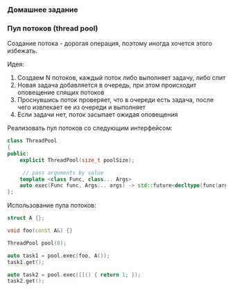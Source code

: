 ### Домашнее задание

### Пул потоков (thread pool)

Создание потока - дорогая операция, поэтому иногда хочется этого избежать.

Идея:

1. Создаем N потоков, каждый поток либо выполняет задачу, либо спит
2. Новая задача добавляется в очередь, при этом происходит оповещение спящих потоков
3. Проснувшись поток проверяет, что в очереди есть задача, после чего извлекает ее из очереди и выполняет
4. Если задачи нет, поток засыпает ожидая оповещения

Реализовать пул потоков со следующим интерфейсом:

```c++
class ThreadPool
{
public:
    explicit ThreadPool(size_t poolSize);

     // pass arguments by value
    template <class Func, class... Args>
    auto exec(Func func, Args... args) -> std::future<decltype(func(args...))>;
};
```

Использование пула потоков:

```c++
struct A {};

void foo(const A&) {}

ThreadPool pool(8);

auto task1 = pool.exec(foo, A());
task1.get();

auto task2 = pool.exec([]() { return 1; });
task2.get();
```
